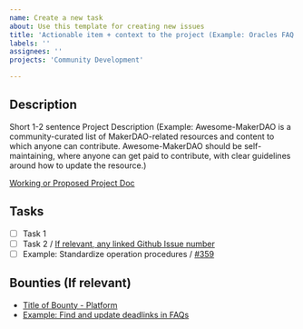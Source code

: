 ```yaml
---
name: Create a new task
about: Use this template for creating new issues
title: 'Actionable item + context to the project (Example: Oracles FAQ MCD Rework'
labels: ''
assignees: ''
projects: 'Community Development'

---
```


## Description

Short 1-2 sentence Project Description (Example: Awesome-MakerDAO is a community-curated list of MakerDAO-related resources and content to which anyone can contribute. Awesome-MakerDAO should be self-maintaining, where anyone can get paid to contribute, with clear guidelines around how to update the resource.)

[Working or Proposed Project Doc](https://hackmd.link)

## Tasks

- [ ] Task 1
- [ ] Task 2 / [If relevant, any linked Github Issue number](https://link)
- [ ] Example: Standardize operation procedures / [#359](https://github.com/makerdao/community/issues/359)

## Bounties (If relevant)

- [Title of Bounty - Platform](https://link.me)
- [Example: Find and update deadlinks in FAQs](https://explorer.bounties.network/explorer)

